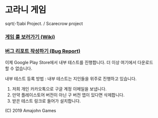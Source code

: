 # 고라니 게임

sqrt(-1)abi Project. / Scarecrow project

### [게임 룰 보러가기 (Wiki)](https://github.com/amajohn/sqrt-1/wiki) 

### [버그 리포트 작성하기 (Bug Report)](https://github.com/amajohn/sqrt-1/issues)

이제 Google Play Store에서 내부 테스트를 진행합니다. 더 이상 여기에서 다운로드 할 수 없습니다. 

내부 테스트 등록 방법 :
내부 테스트는 지인들을 위주로 진행하고 있습니다. 
1. 저희 개인 카카오톡으로 구글 계정 이메일을 보냅니다. 
2. 만약 플레이스토어 버전이 아닌 구 버전 앱이 있다면 삭제합니다. 
3. 받은 테스트 링크로 들어가 설치합니다.
 
(C) 2019 Amajohn Games
